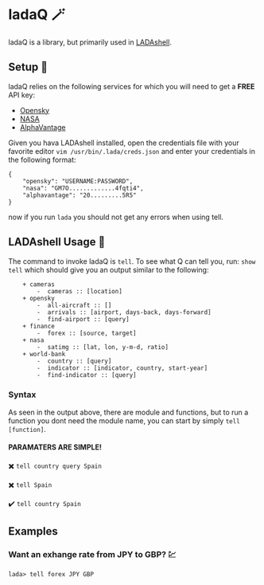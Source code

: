 # ladaQ 🪄
ladaQ is a library, but primarily used in [LADAshell](../LADA-shell).
## Setup 🧰
ladaQ relies on the following services for which you will need to get a **FREE** API key:
- [Opensky](https://opensky-network.org/login?view=registration)
- [NASA](https://api.nasa.gov)
- [AlphaVantage](https://www.alphavantage.co/support/#api-key)

Given you hava LADAshell installed, open the credentials file with your favorite editor
```vim /usr/bin/.lada/creds.json```
and enter your credentials in the following format:
```
{
    "opensky": "USERNAME:PASSWORD",
    "nasa": "GM7O.............4fqti4",
    "alphavantage": "20.........5R5"
}
```
now if you run `lada` you should not get any errors when using tell.
## LADAshell Usage 🐚
The command to invoke ladaQ is `tell`. To see what Q can tell you, run: 
```show tell```
which should give you an output similar to the following:
```
	+ cameras
		-  cameras :: [location]
	+ opensky 
		-  all-aircraft :: []
		-  arrivals :: [airport, days-back, days-forward]
		-  find-airport :: [query]
	+ finance
		-  forex :: [source, target]
	+ nasa
		-  satimg :: [lat, lon, y-m-d, ratio]
	+ world-bank
		-  country :: [query]
		-  indicator :: [indicator, country, start-year]
		-  find-indicator :: [query]
```
### Syntax
As seen in the output above, there are module and functions, but to run a function you dont need the module name, you can start by simply `tell [function]`. 
#### PARAMATERS ARE SIMPLE!
✖️ `tell country query Spain`

✖️ `tell Spain`

✔️ `tell country Spain`

## Examples
### Want an exhange rate from JPY to GBP? 💹
```
lada> tell forex JPY GBP
```
